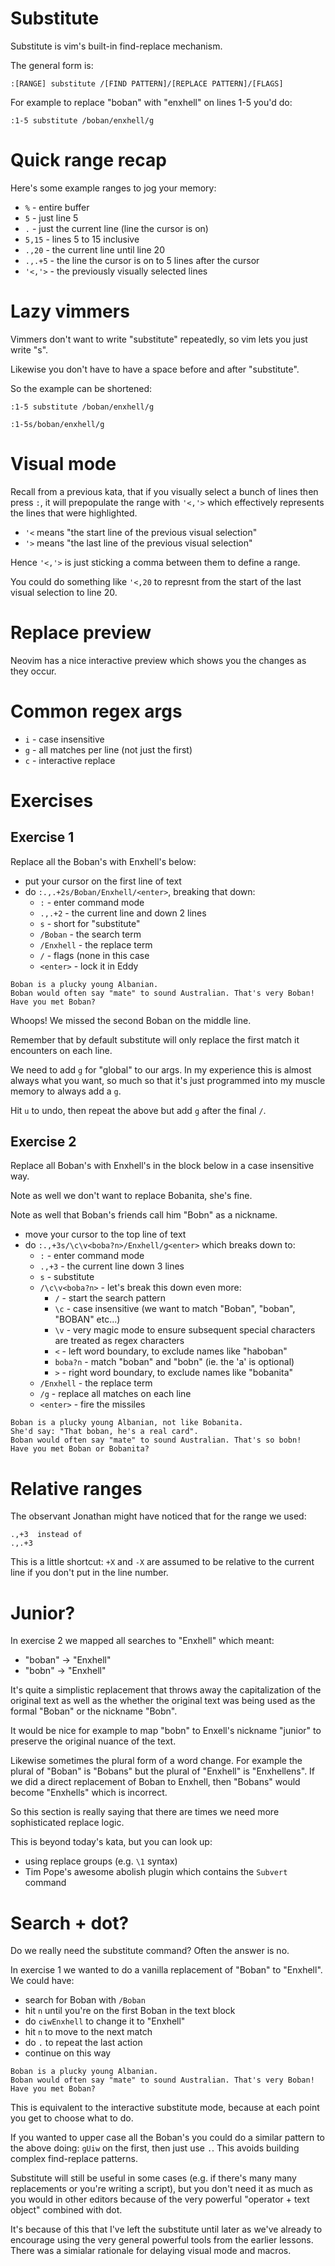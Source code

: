 # Substitute

Substitute is vim's built-in find-replace mechanism.

The general form is:

```
:[RANGE] substitute /[FIND PATTERN]/[REPLACE PATTERN]/[FLAGS]
```

For example to replace "boban" with "enxhell" on lines 1-5 you'd do:

```
:1-5 substitute /boban/enxhell/g
```

# Quick range recap

Here's some example ranges to jog your memory:

- `%` - entire buffer
- `5` - just line 5
- `.` - just the current line (line the cursor is on)
- `5,15` - lines 5 to 15 inclusive
- `.,20` - the current line until line 20
- `.,.+5` - the line the cursor is on to 5 lines after the cursor
- `'<,'>` - the previously visually selected lines

# Lazy vimmers

Vimmers don't want to write "substitute" repeatedly, so vim lets you just write "s".

Likewise you don't have to have a space before and after "substitute".

So the example can be shortened:

```
:1-5 substitute /boban/enxhell/g

:1-5s/boban/enxhell/g
```

# Visual mode

Recall from a previous kata, that if you visually select a bunch of lines then press `:`,
it will prepopulate the range with `'<,'>` which effectively represents the lines that were highlighted.

- `'<` means "the start line of the previous visual selection"
- `'>` means "the last line of the previous visual selection"

Hence `'<,'>` is just sticking a comma between them to define a range.

You could do something like `'<,20` to represnt from the start of the last visual selection to line 20.

# Replace preview

Neovim has a nice interactive preview which shows you the changes as they occur.

# Common regex args

- `i` - case insensitive
- `g` - all matches per line (not just the first)
- `c` - interactive replace

# Exercises

## Exercise 1

Replace all the Boban's with Enxhell's below:

- put your cursor on the first line of text
- do `:.,.+2s/Boban/Enxhell/<enter>`, breaking that down:
    - `:` - enter command mode
    - `.,.+2` - the current line and down 2 lines
    - `s` - short for "substitute"
    - `/Boban` - the search term
    - `/Enxhell` - the replace term
    - `/` - flags (none in this case
    - `<enter>` - lock it in Eddy

```
Boban is a plucky young Albanian.
Boban would often say "mate" to sound Australian. That's very Boban!
Have you met Boban?
```

Whoops! We missed the second Boban on the middle line.

Remember that by default substitute will only replace the first match it encounters on each line.

We need to add `g` for "global" to our args.
In my experience this is almost always what you want, so much so that it's just programmed into my muscle memory to always add a `g`.

Hit `u` to undo, then repeat the above but add `g` after the final `/`.

## Exercise 2

Replace all Boban's with Enxhell's in the block below in a case insensitive way.

Note as well we don't want to replace Bobanita, she's fine.

Note as well that Boban's friends call him "Bobn" as a nickname.

- move your cursor to the top line of text
- do `:.,+3s/\c\v<boba?n>/Enxhell/g<enter>` which breaks down to:
    - `:` - enter command mode
    - `.,+3` - the current line down 3 lines
    - `s` - substitute
    - `/\c\v<boba?n>` - let's break this down even more:
        - `/` - start the search pattern
        - `\c` - case insensitive (we want to match "Boban", "boban", "BOBAN" etc...)
        - `\v` - very magic mode to ensure subsequent special characters are treated as regex characters
        - `<` - left word boundary, to exclude names like "haboban"
        - `boba?n` - match "boban" and "bobn" (ie. the 'a' is optional)
        - `>` - right word boundary, to exclude names like "bobanita"
    - `/Enxhell` - the replace term
    - `/g` - replace all matches on each line
    - `<enter>` - fire the missiles

```
Boban is a plucky young Albanian, not like Bobanita.
She'd say: "That boban, he's a real card".
Boban would often say "mate" to sound Australian. That's so bobn!
Have you met Boban or Bobanita?
```

# Relative ranges

The observant Jonathan might have noticed that for the range we used:

```
.,+3  instead of
.,.+3
```

This is a little shortcut: `+X` and `-X` are assumed to be relative to the current line if you don't put in the line number. 

# Junior?

In exercise 2 we mapped all searches to "Enxhell" which meant:

- "boban" -> "Enxhell"
- "bobn" -> "Enxhell"

It's quite a simplistic replacement that throws away the capitalization of the original text as well as the whether the original
text was being used as the formal "Boban" or the nickname "Bobn".

It would be nice for example to map "bobn" to Enxell's nickname "junior" to preserve the original nuance of the text.

Likewise sometimes the plural form of a word change. For example the plural of "Boban" is "Bobans"
but the plural of "Enxhell" is "Enxhellens".
If we did a direct replacement of Boban to Enxhell, then "Bobans" would become "Enxhells" which is incorrect.

So this section is really saying that there are times we need more sophisticated replace logic.

This is beyond today's kata, but you can look up:

- using replace groups (e.g. `\1` syntax)
- Tim Pope's awesome abolish plugin which contains the `Subvert` command

# Search + dot?

Do we really need the substitute command? Often the answer is no.

In exercise 1 we wanted to do a vanilla replacement of "Boban" to "Enxhell". We could have:

- search for Boban with `/Boban`
- hit `n` until you're on the first Boban in the text block
- do `ciwEnxhell` to change it to "Enxhell"
- hit `n` to move to the next match
- do `.` to repeat the last action
- continue on this way

```
Boban is a plucky young Albanian.
Boban would often say "mate" to sound Australian. That's very Boban!
Have you met Boban?
```

This is equivalent to the interactive substitute mode, because at each point you get to choose what to do.

If you wanted to upper case all the Boban's you could do a similar pattern to the above doing: `gUiw` on the first, then just use `.`.
This avoids building complex find-replace patterns.

Substitute will still be useful in some cases (e.g. if there's many many replacements or you're writing a script),
but you don't need it as much as you would in other editors because of the very powerful "operator + text object" combined with dot.

It's because of this that I've left the substitute until later as we've already to encourage using the very general powerful tools
from the earlier lessons. There was a simialar rationale for delaying visual mode and macros.
